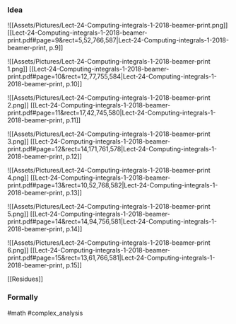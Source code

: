 ### Idea
![[Assets/Pictures/Lect-24-Computing-integrals-1-2018-beamer-print.png]]
[[Lect-24-Computing-integrals-1-2018-beamer-print.pdf#page=9&rect=5,52,766,587|Lect-24-Computing-integrals-1-2018-beamer-print, p.9]]

![[Assets/Pictures/Lect-24-Computing-integrals-1-2018-beamer-print 1.png]]
[[Lect-24-Computing-integrals-1-2018-beamer-print.pdf#page=10&rect=12,77,755,584|Lect-24-Computing-integrals-1-2018-beamer-print, p.10]]

![[Assets/Pictures/Lect-24-Computing-integrals-1-2018-beamer-print 2.png]]
[[Lect-24-Computing-integrals-1-2018-beamer-print.pdf#page=11&rect=17,42,745,580|Lect-24-Computing-integrals-1-2018-beamer-print, p.11]]

![[Assets/Pictures/Lect-24-Computing-integrals-1-2018-beamer-print 3.png]]
[[Lect-24-Computing-integrals-1-2018-beamer-print.pdf#page=12&rect=14,171,761,578|Lect-24-Computing-integrals-1-2018-beamer-print, p.12]]

![[Assets/Pictures/Lect-24-Computing-integrals-1-2018-beamer-print 4.png]]
[[Lect-24-Computing-integrals-1-2018-beamer-print.pdf#page=13&rect=10,52,768,582|Lect-24-Computing-integrals-1-2018-beamer-print, p.13]]

![[Assets/Pictures/Lect-24-Computing-integrals-1-2018-beamer-print 5.png]]
[[Lect-24-Computing-integrals-1-2018-beamer-print.pdf#page=14&rect=14,94,756,581|Lect-24-Computing-integrals-1-2018-beamer-print, p.14]]


![[Assets/Pictures/Lect-24-Computing-integrals-1-2018-beamer-print 6.png]]
[[Lect-24-Computing-integrals-1-2018-beamer-print.pdf#page=15&rect=13,61,766,581|Lect-24-Computing-integrals-1-2018-beamer-print, p.15]]

[[Residues]]


### Formally

#math #complex_analysis 



